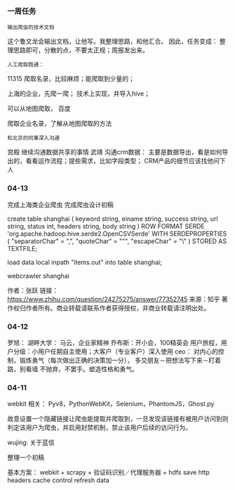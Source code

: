 

### 一周任务

    输出爬虫的技术文档
这个鲁文龙会输出文档，让他写。我整理思路，和他汇合。
因此，任务变成： 整理思路即可，分散的点，不要太正规；周报发出来。

    人工爬取跑通：
11315 爬取名录，比较麻烦；能爬取到少量的；

上海的企业，先爬一爬； 技术上实现，并导入hive；

可以从地图爬取， 百度

爬取企业名录，了解从地图爬取的方法

    和北京的同事深入沟通

宫殿 继续沟通数据共享的事情
武靖 沟通crm数据： 主要是数据导出，看是如何导出的，看看运作流程；提些需求，比如字段类型； CRM产品的细节应该找他问下人

### 04-13 

完成上海类企业爬虫
完成爬虫设计初稿

create table shanghai (
    keyword string,
    einame string,
    success string,
    url string,
    status int,
    headers string,
    body string
)
ROW FORMAT SERDE 'org.apache.hadoop.hive.serde2.OpenCSVSerde'
     WITH SERDEPROPERTIES (
        "separatorChar" = ",",
        "quoteChar"     = "\"",
        "escapeChar"    = "\\"
     )
     STORED AS TEXTFILE;

load data local inpath "items.out" into table shanghai;

webcrawler  shanghai

作者：张跃
链接：https://www.zhihu.com/question/24275275/answer/77352745
来源：知乎
著作权归作者所有。商业转载请联系作者获得授权，非商业转载请注明出处。


### 04-12


罗旭：
湖畔大学： 马云，企业家精神
乔布斯：开小会，100精英会
用户旅程，用户分级：小用户任期自主使用；大客户（专业客户）深入使用
ceo： 对内心的控制，锻炼勇气（每次做出正确的决策加一分）， 多交朋友－把想法写下来－盯着路，别看墙 
不抛弃，不罢手。塑造性格和勇气。

### 04-11
webkit 相关：
Pyv8，PythonWebKit，Selenium，PhantomJS，Ghost.py

故意设置一个隐藏链接让爬虫能提取并爬取到，一旦发现该链接有被用户访问到则判定该用户为爬虫，并启用封禁机制，禁止该用户后续的访问行为。

wujing: 关于蓝信

整理一个初稿

基本方案：
webkit + scrapy + 验证码识别／代理服务器 + hdfs
save http headers
cache control
refresh data

